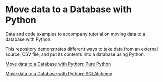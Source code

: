 # Move data to a Database with Python

Data and code examples to accompany tutorial on moving data to a database with Python.

This repository demonstrates different ways to take data from an external source, CSV file, and put its contents into a database using Python.

[Move data to a Database with Python: Pure Python](https://www.andrewvillazon.com/move-data-to-db-with-pure-python/)

[Move data to a Database with Python: SQLAlchemy](https://www.andrewvillazon.com/move-data-to-db-with-sqlalchemy/)